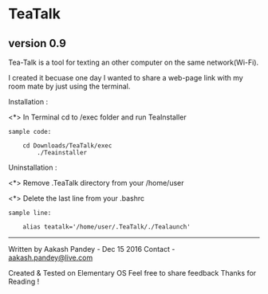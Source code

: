 # TeaTalk
version 0.9
-----------

Tea-Talk is a tool for texting an other computer on the same network(Wi-Fi).

I created it becuase one day I wanted to share a web-page link with my room mate
by just using the terminal.

Installation : 

<*> In Terminal cd to /exec folder and run TeaInstaller
 
    sample code: 
        
        cd Downloads/TeaTalk/exec
            ./Teainstaller

Uninstallation :

<*> 
    Remove .TeaTalk directory from your /home/user

<*> Delete the last line from your .bashrc
    
    sample line:
        
        alias teatalk='/home/user/.TeaTalk/./Tealaunch'

-----------
Written by Aakash Pandey - Dec 15 2016 
Contact - aakash.pandey@live.com

Created & Tested on Elementary OS 
Feel free to share feedback 
Thanks for Reading !
